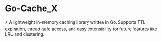 # Go-Cache_X
⚡ A lightweight in-memory caching library written in Go. Supports TTL expiration, thread-safe access, and easy extensibility for future features like LRU and clustering.
